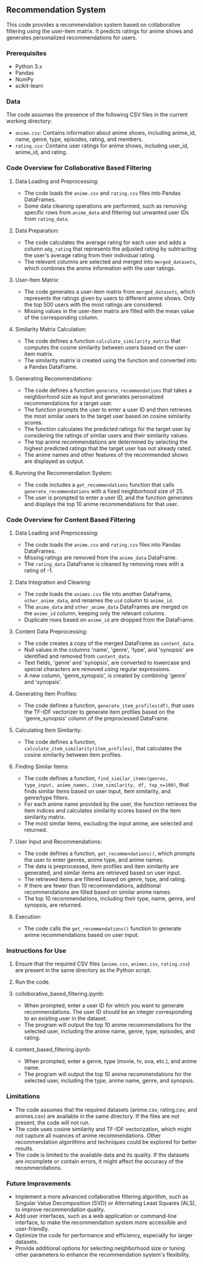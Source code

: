 ## Recommendation System

This code provides a recommendation system based on collaborative filtering using the user-item matrix. It predicts ratings for anime shows and generates personalized recommendations for users.

### Prerequisites

- Python 3.x
- Pandas
- NumPy
- scikit-learn

### Data

The code assumes the presence of the following CSV files in the current working directory:

- `anime.csv`: Contains information about anime shows, including anime_id, name, genre, type, episodes, rating, and members.
- `rating.csv`: Contains user ratings for anime shows, including user_id, anime_id, and rating.

### Code Overview for Collaborative Based Filtering

1. Data Loading and Preprocessing:
   - The code loads the `anime.csv` and `rating.csv` files into Pandas DataFrames.
   - Some data cleaning operations are performed, such as removing specific rows from `anime_data` and filtering out unwanted user IDs from `rating_data`.

2. Data Preparation:
   - The code calculates the average rating for each user and adds a column `adg_rating` that represents the adjusted rating by subtracting the user's average rating from their individual rating.
   - The relevant columns are selected and merged into `merged_datasets`, which combines the anime information with the user ratings.

3. User-Item Matrix:
   - The code generates a user-item matrix from `merged_datasets`, which represents the ratings given by users to different anime shows. Only the top 500 users with the most ratings are considered.
   - Missing values in the user-item matrix are filled with the mean value of the corresponding column.

4. Similarity Matrix Calculation:
   - The code defines a function `calculate_similarity_matrix` that computes the cosine similarity between users based on the user-item matrix.
   - The similarity matrix is created using the function and converted into a Pandas DataFrame.

5. Generating Recommendations:
   - The code defines a function `generate_recommendations` that takes a neighborhood size as input and generates personalized recommendations for a target user.
   - The function prompts the user to enter a user ID and then retrieves the most similar users to the target user based on cosine similarity scores.
   - The function calculates the predicted ratings for the target user by considering the ratings of similar users and their similarity values.
   - The top anime recommendations are determined by selecting the highest predicted ratings that the target user has not already rated.
   - The anime names and other features of the recommended shows are displayed as output.

6. Running the Recommendation System:
   - The code includes a `get_recommendations` function that calls `generate_recommendations` with a fixed neighborhood size of 25.
   - The user is prompted to enter a user ID, and the function generates and displays the top 10 anime recommendations for that user.

### Code Overview for Content Based Filtering

1. Data Loading and Preprocessing:
   - The code loads the `anime.csv` and `rating.csv` files into Pandas DataFrames.
   - Missing ratings are removed from the `anime_data` DataFrame.
   - The `rating_data` DataFrame is cleaned by removing rows with a rating of -1.

2. Data Integration and Cleaning:
   - The code loads the `animes.csv` file into another DataFrame, `other_anime_data`, and renames the `uid` column to `anime_id`.
   - The `anime_data` and `other_anime_data` DataFrames are merged on the `anime_id` column, keeping only the relevant columns.
   - Duplicate rows based on `anime_id` are dropped from the DataFrame.

3. Content Data Preprocessing:
   - The code creates a copy of the merged DataFrame as `content_data`.
   - Null values in the columns 'name', 'genre', 'type', and 'synopsis' are identified and removed from `content_data`.
   - Text fields, 'genre' and 'synopsis', are converted to lowercase and special characters are removed using regular expressions.
   - A new column, 'genre_synopsis', is created by combining 'genre' and 'synopsis'.

4. Generating Item Profiles:
   - The code defines a function, `generate_item_profiles(df)`, that uses the TF-IDF vectorizer to generate item profiles based on the 'genre_synopsis' column of the preprocessed DataFrame.

5. Calculating Item Similarity:
   - The code defines a function, `calculate_item_similarity(item_profiles)`, that calculates the cosine similarity between item profiles.

6. Finding Similar Items:
   - The code defines a function, `find_similar_items(genres, type_input, anime_names, item_similarity, df, top_n=100)`, that finds similar items based on user input, item similarity, and genre/type filters.
   - For each anime name provided by the user, the function retrieves the item indices and calculates similarity scores based on the item similarity matrix.
   - The most similar items, excluding the input anime, are selected and returned.

7. User Input and Recommendations:
   - The code defines a function, `get_recommendations()`, which prompts the user to enter genres, anime type, and anime names.
   - The data is preprocessed, item profiles and item similarity are generated, and similar items are retrieved based on user input.
   - The retrieved items are filtered based on genre, type, and rating.
   - If there are fewer than 10 recommendations, additional recommendations are filled based on similar anime names.
   - The top 10 recommendations, including their type, name, genre, and synopsis, are returned.

8. Execution:
   - The code calls the `get_recommendations()` function to generate anime recommendations based on user input.

### Instructions for Use

1. Ensure that the required CSV files (`anime.csv`, `animes.csv`, `rating.csv`) are present in the same directory as the Python script.

2. Run the code.

3. colloborative_based_filtering.ipynb:
    - When prompted, enter a user ID for which you want to generate recommendations. The user ID should be an integer corresponding to an existing user in the dataset.
    - The program will output the top 10 anime recommendations for the selected user, including the anime name, genre, type, episodes, and rating.

4. content_based_filtering.ipynb:
    - When prompted, enter a genre, type (movie, tv, ova, etc.), and anime name.
    - The program will output the top 10 anime recommendations for the selected user, including the type, anime name, genre, and synopsis.


### Limitations

- The code assumes that the required datasets (anime.csv, rating.csv, and animes.csv) are available in the same directory. If the files are not present, the code will not run.
- The code uses cosine similarity and TF-IDF vectorization, which might not capture all nuances of anime recommendations. Other recommendation algorithms and techniques could be explored for better results.
- The code is limited to the available data and its quality. If the datasets are incomplete or contain errors, it might affect the accuracy of the recommendations.


### Future Improvements

- Implement a more advanced collaborative filtering algorithm, such as Singular Value Decomposition (SVD) or Alternating Least Squares (ALS), to improve recommendation quality.
- Add user interfaces, such as a web application or command-line interface, to make the recommendation system more accessible and user-friendly.
- Optimize the code for performance and efficiency, especially for larger datasets.
- Provide additional options for selecting neighborhood size or tuning other parameters to enhance the recommendation system's flexibility.

